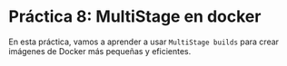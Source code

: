 # Práctica 8: MultiStage en docker

En esta práctica, vamos a aprender a usar `MultiStage builds` para crear imágenes de Docker más pequeñas y eficientes.
